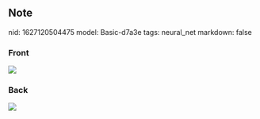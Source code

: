 ## Note
nid: 1627120504475
model: Basic-d7a3e
tags: neural_net
markdown: false

### Front
<img src="paste-e3ffb4a824c72f18787b7a8b8228427fe30cc98f.jpg">

### Back
<img src="paste-790db72e75350b65c4c9aba036fbef355edec5d7.jpg">
